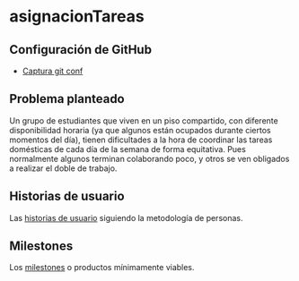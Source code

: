# asignacionTareas

## Configuración de GitHub

- [Captura git conf](docs/iv-git-conf.png)

## Problema planteado

Un grupo de estudiantes que viven en un piso compartido, con diferente disponibilidad horaria (ya que algunos están ocupados durante ciertos momentos del día), tienen dificultades a la hora de coordinar las tareas domésticas de cada día de la semana de forma equitativa. Pues normalmente algunos terminan colaborando poco, y otros se ven obligados a realizar el doble de trabajo.

## Historias de usuario

Las [historias de usuario](docs/historias-usuario.md) siguiendo la metodología de personas.

## Milestones

Los [milestones](docs/milestones.md) o productos mínimamente viables.